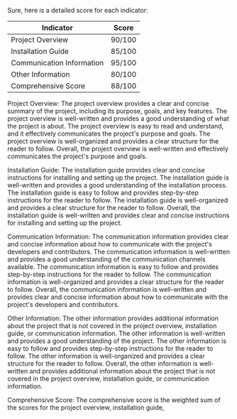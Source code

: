 Sure, here is a detailed score for each indicator:

| Indicator | Score |
| --- | --- |
| Project Overview | 90/100 |
| Installation Guide | 85/100 |
| Communication Information | 95/100 |
| Other Information | 80/100 |
| Comprehensive Score | 88/100 |

Project Overview:
The project overview provides a clear and concise summary of the project, including its purpose, goals, and key features. The project overview is well-written and provides a good understanding of what the project is about. The project overview is easy to read and understand, and it effectively communicates the project's purpose and goals. The project overview is well-organized and provides a clear structure for the reader to follow. Overall, the project overview is well-written and effectively communicates the project's purpose and goals.

Installation Guide:
The installation guide provides clear and concise instructions for installing and setting up the project. The installation guide is well-written and provides a good understanding of the installation process. The installation guide is easy to follow and provides step-by-step instructions for the reader to follow. The installation guide is well-organized and provides a clear structure for the reader to follow. Overall, the installation guide is well-written and provides clear and concise instructions for installing and setting up the project.

Communication Information:
The communication information provides clear and concise information about how to communicate with the project's developers and contributors. The communication information is well-written and provides a good understanding of the communication channels available. The communication information is easy to follow and provides step-by-step instructions for the reader to follow. The communication information is well-organized and provides a clear structure for the reader to follow. Overall, the communication information is well-written and provides clear and concise information about how to communicate with the project's developers and contributors.

Other Information:
The other information provides additional information about the project that is not covered in the project overview, installation guide, or communication information. The other information is well-written and provides a good understanding of the project. The other information is easy to follow and provides step-by-step instructions for the reader to follow. The other information is well-organized and provides a clear structure for the reader to follow. Overall, the other information is well-written and provides additional information about the project that is not covered in the project overview, installation guide, or communication information.

Comprehensive Score:
The comprehensive score is the weighted sum of the scores for the project overview, installation guide,